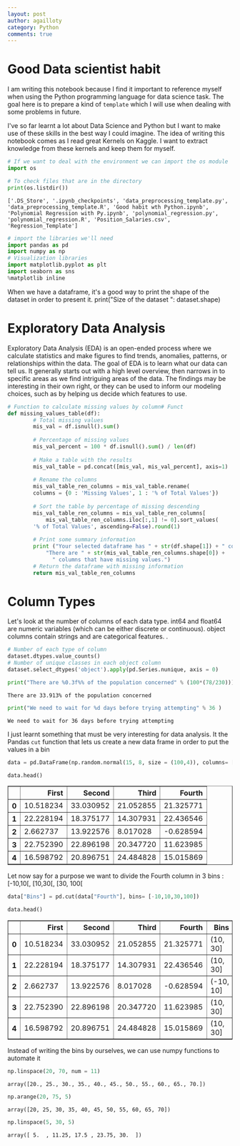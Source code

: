 ```yaml
---
layout: post
author: agailloty
category: Python
comments: true
---
```

# Good Data scientist habit

I am writing this notebook because I find it important to reference myself when using the Python programming language for data science task. The goal here is to prepare a kind of `template` which I will use when dealing with some problems in future. 

I've so far learnt a lot about Data Science and Python but I want to make use of these skills in the best way I could imagine. The idea of writing this notebook comes as I read great Kernels on Kaggle. I want to extract knowledge from these kernels and keep them for myself.

```python
# If we want to deal with the environment we can import the os module
import os
```


```python
# To check files that are in the directory
print(os.listdir())
```

    ['.DS_Store', '.ipynb_checkpoints', 'data_preprocessing_template.py', 'data_preprocessing_template.R', 'Good habit wth Python.ipynb', 'Polynomial Regression with Py.ipynb', 'polynomial_regression.py', 'polynomial_regression.R', 'Position_Salaries.csv', 'Regression_Template']
    


```python
# import the libraries we'll need
import pandas as pd
import numpy as np
# Visualization libraries
import matplotlib.pyplot as plt
import seaborn as sns
%matplotlib inline
```

When we have a dataframe, it's a good way to print the shape of the dataset in order to present it. 
print("Size of the dataset ": dataset.shape)
# Exploratory Data Analysis

Exploratory Data Analysis (EDA) is an open-ended process where we calculate statistics and make figures to find trends, anomalies, patterns, or relationships within the data. The goal of EDA is to learn what our data can tell us. It generally starts out with a high level overview, then narrows in to specific areas as we find intriguing areas of the data. The findings may be interesting in their own right, or they can be used to inform our modeling choices, such as by helping us decide which features to use.


```python
# Function to calculate missing values by column# Funct 
def missing_values_table(df):
        # Total missing values
        mis_val = df.isnull().sum()
        
        # Percentage of missing values
        mis_val_percent = 100 * df.isnull().sum() / len(df)
        
        # Make a table with the results
        mis_val_table = pd.concat([mis_val, mis_val_percent], axis=1)
        
        # Rename the columns
        mis_val_table_ren_columns = mis_val_table.rename(
        columns = {0 : 'Missing Values', 1 : '% of Total Values'})
        
        # Sort the table by percentage of missing descending
        mis_val_table_ren_columns = mis_val_table_ren_columns[
            mis_val_table_ren_columns.iloc[:,1] != 0].sort_values(
        '% of Total Values', ascending=False).round(1)
        
        # Print some summary information
        print ("Your selected dataframe has " + str(df.shape[1]) + " columns.\n"      
            "There are " + str(mis_val_table_ren_columns.shape[0]) +
              " columns that have missing values.")
        # Return the dataframe with missing information
        return mis_val_table_ren_columns
```

# Column Types
Let's look at the number of columns of each data type. int64 and float64 are numeric variables (which can be either discrete or continuous). object columns contain strings and are categorical features. .


```python
# Number of each type of column
dataset.dtypes.value_counts()
# Number of unique classes in each object column
dataset.select_dtypes('object').apply(pd.Series.nunique, axis = 0)
```


```python
print("There are %0.3f%% of the population concerned" % (100*(78/230)))
```

    There are 33.913% of the population concerned
    


```python
print("We need to wait for %d days before trying attempting" % 36 )
```

    We need to wait for 36 days before trying attempting
    

I just learnt something that must be very interesting for data analysis. It the Pandas  `cut` function that lets us create a new data frame in order to put the values in a bin


```python
data = pd.DataFrame(np.random.normal(15, 8, size = (100,4)), columns= ["First", "Second", "Third", "Fourth"])
```


```python
data.head()
```




<div>
<style scoped>
    .dataframe tbody tr th:only-of-type {
        vertical-align: middle;
    }

    .dataframe tbody tr th {
        vertical-align: top;
    }

    .dataframe thead th {
        text-align: right;
    }
</style>
<table border="1" class="dataframe">
  <thead>
    <tr style="text-align: right;">
      <th></th>
      <th>First</th>
      <th>Second</th>
      <th>Third</th>
      <th>Fourth</th>
    </tr>
  </thead>
  <tbody>
    <tr>
      <th>0</th>
      <td>10.518234</td>
      <td>33.030952</td>
      <td>21.052855</td>
      <td>21.325771</td>
    </tr>
    <tr>
      <th>1</th>
      <td>22.228194</td>
      <td>18.375177</td>
      <td>14.307931</td>
      <td>22.436546</td>
    </tr>
    <tr>
      <th>2</th>
      <td>2.662737</td>
      <td>13.922576</td>
      <td>8.017028</td>
      <td>-0.628594</td>
    </tr>
    <tr>
      <th>3</th>
      <td>22.752390</td>
      <td>22.896198</td>
      <td>20.347720</td>
      <td>11.623985</td>
    </tr>
    <tr>
      <th>4</th>
      <td>16.598792</td>
      <td>20.896751</td>
      <td>24.484828</td>
      <td>15.015869</td>
    </tr>
  </tbody>
</table>
</div>



Let now say for a purpose we want to divide the Fourth column in 3 bins : [-10,10[, [10,30[, [30, 100[


```python
data["Bins"] = pd.cut(data["Fourth"], bins= [-10,10,30,100])
```


```python
data.head()
```




<div>
<style scoped>
    .dataframe tbody tr th:only-of-type {
        vertical-align: middle;
    }

    .dataframe tbody tr th {
        vertical-align: top;
    }

    .dataframe thead th {
        text-align: right;
    }
</style>
<table border="1" class="dataframe">
  <thead>
    <tr style="text-align: right;">
      <th></th>
      <th>First</th>
      <th>Second</th>
      <th>Third</th>
      <th>Fourth</th>
      <th>Bins</th>
    </tr>
  </thead>
  <tbody>
    <tr>
      <th>0</th>
      <td>10.518234</td>
      <td>33.030952</td>
      <td>21.052855</td>
      <td>21.325771</td>
      <td>(10, 30]</td>
    </tr>
    <tr>
      <th>1</th>
      <td>22.228194</td>
      <td>18.375177</td>
      <td>14.307931</td>
      <td>22.436546</td>
      <td>(10, 30]</td>
    </tr>
    <tr>
      <th>2</th>
      <td>2.662737</td>
      <td>13.922576</td>
      <td>8.017028</td>
      <td>-0.628594</td>
      <td>(-10, 10]</td>
    </tr>
    <tr>
      <th>3</th>
      <td>22.752390</td>
      <td>22.896198</td>
      <td>20.347720</td>
      <td>11.623985</td>
      <td>(10, 30]</td>
    </tr>
    <tr>
      <th>4</th>
      <td>16.598792</td>
      <td>20.896751</td>
      <td>24.484828</td>
      <td>15.015869</td>
      <td>(10, 30]</td>
    </tr>
  </tbody>
</table>
</div>



Instead of writing the bins by ourselves, we can use numpy functions to automate it


```python
np.linspace(20, 70, num = 11)
```




    array([20., 25., 30., 35., 40., 45., 50., 55., 60., 65., 70.])




```python
np.arange(20, 75, 5)
```




    array([20, 25, 30, 35, 40, 45, 50, 55, 60, 65, 70])




```python
np.linspace(5, 30, 5)
```




    array([ 5.  , 11.25, 17.5 , 23.75, 30.  ])


